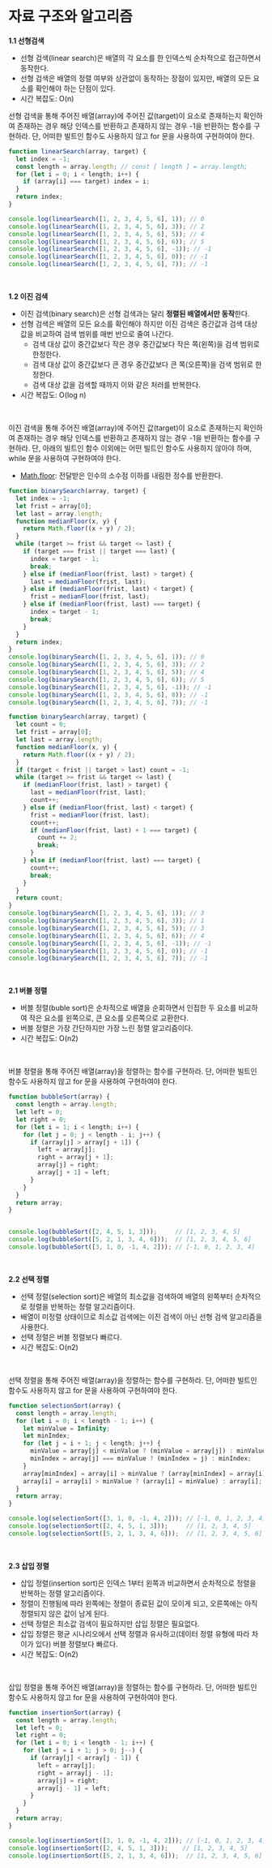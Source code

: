 # 자료 구조와 알고리즘

**1.1 선형검색**

- 선형 검색(linear search)은 배열의 각 요소를 한 인덱스씩 순차적으로 접근하면서 동작한다.
- 선형 검색은 배열의 정렬 여부와 상관없이 동작하는 장점이 있지만, 배열의 모든 요소를 확인해야 하는 단점이 있다.
- 시간 복잡도: O(n)

선형 검색을 통해 주어진 배열(array)에 주어진 값(target)이 요소로 존재하는지 확인하여 존재하는 경우 해당 인덱스를 반환하고 존재하지 않는 경우 -1을 반환하는 함수를 구현하라. 단, 어떠한 빌트인 함수도 사용하지 않고 for 문을 사용하여 구현하여야 한다.

```javascript
function linearSearch(array, target) {
  let index = -1;
  const length = array.length; // const [ length ] = array.length;
  for (let i = 0; i < length; i++) {
    if (array[i] === target) index = i;
  }
  return index;
}

console.log(linearSearch([1, 2, 3, 4, 5, 6], 1)); // 0
console.log(linearSearch([1, 2, 3, 4, 5, 6], 3)); // 2
console.log(linearSearch([1, 2, 3, 4, 5, 6], 5)); // 4
console.log(linearSearch([1, 2, 3, 4, 5, 6], 6)); // 5
console.log(linearSearch([1, 2, 3, 4, 5, 6], -1)); // -1
console.log(linearSearch([1, 2, 3, 4, 5, 6], 0)); // -1
console.log(linearSearch([1, 2, 3, 4, 5, 6], 7)); // -1
```

&nbsp;

**1.2  이진 검색**

- 이진 검색(binary search)은 선형 검색과는 달리 **정렬된 배열에서만 동작**한다.
- 선형 검색은 배열의 모든 요소를 확인해야 하지만 이진 검색은 중간값과 검색 대상 값을 비교하여 검색 범위를 매번 반으로 줄여 나간다.
  - 검색 대상 값이 중간값보다 작은 경우 중간값보다 작은 쪽(왼쪽)을 검색 범위로 한정한다.
  - 검색 대상 값이 중간값보다 큰 경우 중간값보다 큰 쪽(오른쪽)을 검색 범위로 한정한다.
  - 검색 대상 값을 검색할 때까지 이와 같은 처러를 반복한다.
- 시간 복잡도: O(log n)

&nbsp;

이진 검색을 통해 주어진 배열(array)에 주어진 값(target)이 요소로 존재하는지 확인하여 존재하는 경우 해당 인덱스를 반환하고 존재하지 않는 경우 -1을 반환하는 함수를 구현하라. 단, 아래의 빌트인 함수 이외에는 어떤 빌트인 함수도 사용하지 않아야 하며, while 문을 사용하여 구현하여야 한다.

- [Math.floor](https://poiemaweb.com/js-math#24-mathfloorx-number-number-es1): 전달받은 인수의 소수점 이하를 내림한 정수를 반환한다.

```javascript
function binarySearch(array, target) {
  let index = -1;
  let frist = array[0];
  let last = array.length;
  function medianFloor(x, y) {
    return Math.floor((x + y) / 2);
  }
  while (target >= frist && target <= last) {
    if (target === frist || target === last) {
      index = target - 1;
      break;
    } else if (medianFloor(frist, last) > target) {
      last = medianFloor(frist, last);
    } else if (medianFloor(frist, last) < target) {
      frist = medianFloor(frist, last);
    } else if (medianFloor(frist, last) === target) {
      index = target - 1;
      break;
    }
  }
  return index;
}
console.log(binarySearch([1, 2, 3, 4, 5, 6], 1)); // 0
console.log(binarySearch([1, 2, 3, 4, 5, 6], 3)); // 2
console.log(binarySearch([1, 2, 3, 4, 5, 6], 5)); // 4
console.log(binarySearch([1, 2, 3, 4, 5, 6], 6)); // 5
console.log(binarySearch([1, 2, 3, 4, 5, 6], -1)); // -1
console.log(binarySearch([1, 2, 3, 4, 5, 6], 0)); // -1
console.log(binarySearch([1, 2, 3, 4, 5, 6], 7)); // -1
```



```javascript
function binarySearch(array, target) {
  let count = 0;
  let frist = array[0];
  let last = array.length;
  function medianFloor(x, y) {
    return Math.floor((x + y) / 2);
  }
  if (target < frist || target > last) count = -1;
  while (target >= frist && target <= last) {
    if (medianFloor(frist, last) > target) {
      last = medianFloor(frist, last);
      count++;
    } else if (medianFloor(frist, last) < target) {
      frist = medianFloor(frist, last);
      count++;
      if (medianFloor(frist, last) + 1 === target) {
        count += 2;
        break;
      }
    } else if (medianFloor(frist, last) === target) {
      count++;
      break;
    }
  }
  return count;
}
console.log(binarySearch([1, 2, 3, 4, 5, 6], 1)); // 3
console.log(binarySearch([1, 2, 3, 4, 5, 6], 3)); // 1
console.log(binarySearch([1, 2, 3, 4, 5, 6], 5)); // 3
console.log(binarySearch([1, 2, 3, 4, 5, 6], 6)); // 4
console.log(binarySearch([1, 2, 3, 4, 5, 6], -1)); // -1
console.log(binarySearch([1, 2, 3, 4, 5, 6], 0)); // -1
console.log(binarySearch([1, 2, 3, 4, 5, 6], 7)); // -1
```

&nbsp;

**2.1 버블 정렬**

- 버블 정렬(buble sort)은 순차적으로 배열을 순회하면서 인접한 두 요소를 비교하여 작은 요소를 왼쪽으로, 큰 요소를 오른쪽으로 교환한다.
- 버블 정렬은 가장 간단하지만 가장 느린 정렬 알고리즘이다.
- 시간 복잡도: O(n2)

&nbsp;

버블 정렬을 통해 주어진 배열(array)을 정렬하는 함수를 구현하라. 단, 어떠한 빌트인 함수도 사용하지 않고 for 문을 사용하여 구현하여야 한다.

```javascript
function bubbleSort(array) {
  const length = array.length;
  let left = 0;
  let right = 0;
  for (let i = 1; i < length; i++) {
    for (let j = 0; j < length - i; j++) {
      if (array[j] > array[j + 1]) {
        left = array[j];
        right = array[j + 1];
        array[j] = right;
        array[j + 1] = left;
      }
    }
  }
  return array;
}


console.log(bubbleSort([2, 4, 5, 1, 3]));     // [1, 2, 3, 4, 5]
console.log(bubbleSort([5, 2, 1, 3, 4, 6]));  // [1, 2, 3, 4, 5, 6]
console.log(bubbleSort([3, 1, 0, -1, 4, 2])); // [-1, 0, 1, 2, 3, 4]
```

&nbsp;

**2.2 선택 정렬**

- 선택 정렬(selection sort)은 배열의 최소값을 검색하여 배열의 왼쪽부터 순차적으로 정렬을 반복하는 정렬 알고리즘이다.
- 배열이 미정렬 상태이므로 최소값 검색에는 이진 검색이 아닌 선형 검색 알고리즘을 사용한다.
- 선택 정렬은 버블 정렬보다 빠르다.
- 시간 복잡도: O(n2)

&nbsp;

선택 정렬을 통해 주어진 배열(array)을 정렬하는 함수를 구현하라. 단, 어떠한 빌트인 함수도 사용하지 않고 for 문을 사용하여 구현하여야 한다.

```javascript
function selectionSort(array) {
  const length = array.length;
  for (let i = 0; i < length - 1; i++) {
    let minValue = Infinity;
    let minIndex;
    for (let j = i + 1; j < length; j++) {
      minValue = array[j] < minValue ? (minValue = array[j]) : minValue;
      minIndex = array[j] === minValue ? (minIndex = j) : minIndex;
    }
    array[minIndex] = array[i] > minValue ? (array[minIndex] = array[i]) : array[minIndex];
    array[i] = array[i] > minValue ? (array[i] = minValue) : array[i];
  }
  return array;
}

console.log(selectionSort([3, 1, 0, -1, 4, 2])); // [-1, 0, 1, 2, 3, 4]
console.log(selectionSort([2, 4, 5, 1, 3]));     // [1, 2, 3, 4, 5]
console.log(selectionSort([5, 2, 1, 3, 4, 6]));  // [1, 2, 3, 4, 5, 6]
```

&nbsp;

**2.3 삽입 정렬**

- 삽입 정렬(insertion sort)은 인덱스 1부터 왼쪽과 비교하면서 순차적으로 정렬을 반복하는 정렬 알고리즘이다.
- 정렬이 진행됨에 따라 왼쪽에는 정렬이 종료된 값이 모이게 되고, 오른쪽에는 아직 정렬되지 않은 값이 남게 된다.
- 선택 정렬은 최소값 검색이 필요하지만 삽입 정렬은 필요없다.
- 삽입 정렬은 평균 시나리오에서 선택 정렬과 유사하고(데이터 정렬 유형에 따라 차이가 있다) 버블 정렬보다 빠르다.
- 시간 복잡도: O(n2)

&nbsp;

삽입 정렬을 통해 주어진 배열(array)을 정렬하는 함수를 구현하라. 단, 어떠한 빌트인 함수도 사용하지 않고 for 문을 사용하여 구현하여야 한다.

```javascript
function insertionSort(array) {
  const length = array.length;
  let left = 0;
  let right = 0;
  for (let i = 0; i < length - 1; i++) {
    for (let j = i + 1; j > 0; j--) {
      if (array[j] < array[j - 1]) {
        left = array[j];
        right = array[j - 1];
        array[j] = right;
        array[j - 1] = left;
      }
    }
  }
  return array;
}

console.log(insertionSort([3, 1, 0, -1, 4, 2])); // [-1, 0, 1, 2, 3, 4]
console.log(insertionSort([2, 4, 5, 1, 3]));    // [1, 2, 3, 4, 5]
console.log(insertionSort([5, 2, 1, 3, 4, 6]));  // [1, 2, 3, 4, 5, 6]
```

